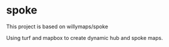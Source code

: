 # spoke
This project is based on willymaps/spoke

Using turf and mapbox to create dynamic hub and spoke maps.